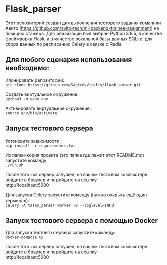 # Flask_parser
Этот репозиторий создан для выполнения тестового задания комапнии 
Авито (https://github.com/avito-tech/mi-backend-trainee-assignment)
на позицию стажера.
Для реализации был выбран Python 3.8.5, в качестве фреймворка Flask, 
а в качестве локальной базы данных SQLite, для сбора данных по расписанию 
Celery в связке с Redis.

Для любого сценария использования необходимо: 
---------------------------
Клонировать репозиторий:\
`git clone https://github.com/SagirovVitaliy/flask_parser.git`

Создать виртуальное окружение:\
`python3 -m venv env`

Активировать виртуальное окружение:\
`source env/bin/activate`

Запуск тестового сервера
------------------------
Устоновите зависимости:\
`pip install -r requirements.txt`

Из папки-корня проекта (это папка где лежит этот README.md) запустите команду:\
`./run.sh`

После того как сервер запущен, на вашем тестовом компьютере войдите в браузер и
перейдите на ссылку\
http://localhost:5000

Для запуска Celery запустите команду (нужно открыть ещё один терминал):\
`celery -A tasks_parser worker -B --loglevel=INFO`

Запуск тестового сервера с помощью Docker
------------------------
Для запуска тестовго сервера запустите команду:\
`docker-compose up`

После того как сервер запущен, на вашем тестовом компьютере войдите в браузер и
перейдите на ссылку\
http://localhost:5000





